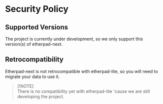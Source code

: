 # Security Policy

## Supported Versions

The project is currently under development, so we only support this version(s) of etherpad-next.

## Retrocompatibility

Etherpad-next is not retrocompatible with etherpad-lite, so you will need to migrate your data to use it.

> \[!NOTE]\
> There is no compatibility yet with etherpad-lite
> 'cause we are still developing the project.
